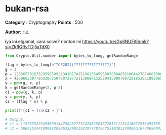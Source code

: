 # bukan-rsa

**Category** : Cryptography
**Points** : 500

**Author**: `rui`

iya ini elgamal, cara solve? nonton ini https://youtu.be/Gp6NUFi9bmk?si=ZkflGRvTDj5aTdX0

```python
from Crypto.Util.number import bytes_to_long, getRandomRange

flag = bytes_to_long(b"TCF2024{????????????????}")
g = 3
p = 12356573163529598509213416174151861564596383830485018644278746893087090144408283958799336630528980126522872980535414844640172383511144755076498012598740491
x = 4269683307793620725070072977211386971525204150007887251853021892065742120162824806232150523319700182794711503615223400958382182740095937720121533292824860
y = pow(g, x, p)
k = getRandomRange(2, p-2)
c1 = pow(g, k, p)
s = pow(y, k, p)
c2 = (flag * s) % p

print(f"{c1 = }\n{c2 = }")

# Output:
# c1 = 11576793294956581447942827732474525036726321123141607291649578919191328375748354750403570532336816570254127112205724739592493832284630645500328575885898482
# c2 = 5869151441899192030633298239328772075475210301249926616779656042841923219443140774357107951495645924345530369302336702148205619608533666433864816609554681
```




